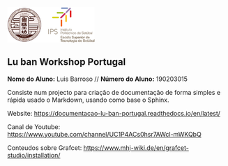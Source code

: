 <img src="./project/docs/source/manuais/logos/Logo_Luban_IPS_2.png" width="200" />    

## Lu ban Workshop Portugal

<p>
  <strong>Nome do Aluno:</strong> Luis Barroso // <strong>Número do Aluno:</strong> 190203015
</p>

Consiste num projecto para criação de documentação de forma simples e rápida usado o Markdown, usando como base o Sphinx.

Website: https://documentacao-lu-ban-portugal.readthedocs.io/en/latest/

Canal de Youtube: https://www.youtube.com/channel/UC1P4ACs0hsr7AWcl-mWKQbQ

Conteudos sobre Grafcet: https://www.mhj-wiki.de/en/grafcet-studio/installation/
